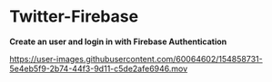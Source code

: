 # Twitter-Firebase

**Create an user and login in with Firebase Authentication**


https://user-images.githubusercontent.com/60064602/154858731-5e4eb5f9-2b74-44f3-9d11-c5de2afe6946.mov

